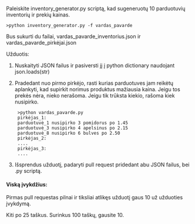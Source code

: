 Paleiskite inventory_generator.py scriptą, kad sugeneruotų 10 parduotuvių inventorių ir prekių kainas.

    >python inventory_generator.py -f vardas_pavarde
    
Bus sukurti du failai, vardas_pavarde_inventorius.json ir vardas_pavarde_pirkėjai.json

Užduotis:

1) Nuskaityti JSON failus ir pasiversti jį į python dictionary naudojant json.loads(str)
2) Pradedant nuo pirmo pirkėjo, rasti kurias parduotuves jam reikėtų aplankyti, kad supirkit norimus produktus
mažiausia kaina. Jeigu tos prekės nėra, nieko nerašoma. Jeigu tik trūksta kiekio, rašoma kiek nusipirko.

        >python vardas_pavarde.py
        pirkėjas_1:
        parduotuvė_1 nusipirko 3 pomidorus po 1.45
        parduotuvė_3 nusipirko 4 apelsinus po 2.15
        parduotuvė_8 nusipirko 6 bulves po 2.50
        pirkėjas_2:
        ....
        pirkėjas_3:
        ....
        
3) Išsprendus užduotį, padaryti pull request pridedant abu JSON failus, bei .py scriptą.


#### Viską įvykdžius:

Pirmas pull requestas pilnai ir tiksliai atlikęs užduotį gaus 10 už užduoties įvykdymą.

Kiti po 25 taškus. Surinkus 100 taškų, gausite 10.